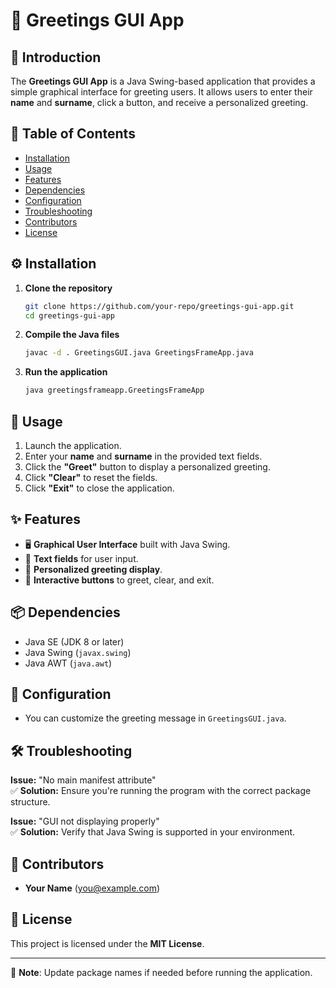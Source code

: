 # 👋 Greetings GUI App

## 📌 Introduction
The **Greetings GUI App** is a Java Swing-based application that provides a simple graphical interface for greeting users. It allows users to enter their **name** and **surname**, click a button, and receive a personalized greeting.

## 📖 Table of Contents
- [Installation](#installation)
- [Usage](#usage)
- [Features](#features)
- [Dependencies](#dependencies)
- [Configuration](#configuration)
- [Troubleshooting](#troubleshooting)
- [Contributors](#contributors)
- [License](#license)

## ⚙️ Installation
1. **Clone the repository**  
   ```sh
   git clone https://github.com/your-repo/greetings-gui-app.git
   cd greetings-gui-app
   ```
2. **Compile the Java files**  
   ```sh
   javac -d . GreetingsGUI.java GreetingsFrameApp.java
   ```
3. **Run the application**  
   ```sh
   java greetingsframeapp.GreetingsFrameApp
   ```

## 🚀 Usage
1. Launch the application.
2. Enter your **name** and **surname** in the provided text fields.
3. Click the **"Greet"** button to display a personalized greeting.
4. Click **"Clear"** to reset the fields.
5. Click **"Exit"** to close the application.

## ✨ Features
- 🖥️ **Graphical User Interface** built with Java Swing.
- 📝 **Text fields** for user input.
- 🎉 **Personalized greeting display**.
- 🔘 **Interactive buttons** to greet, clear, and exit.

## 📦 Dependencies
- Java SE (JDK 8 or later)
- Java Swing (`javax.swing`)
- Java AWT (`java.awt`)

## 🔧 Configuration
- You can customize the greeting message in `GreetingsGUI.java`.

## 🛠 Troubleshooting
**Issue:** "No main manifest attribute"  
✅ **Solution:** Ensure you're running the program with the correct package structure.

**Issue:** "GUI not displaying properly"  
✅ **Solution:** Verify that Java Swing is supported in your environment.

## 👥 Contributors
- **Your Name** (you@example.com)

## 📜 License
This project is licensed under the **MIT License**.

---

📌 **Note**: Update package names if needed before running the application.
